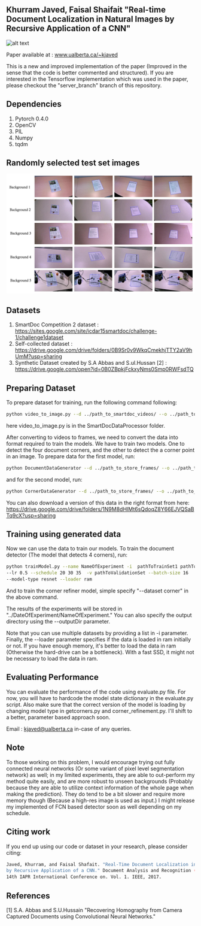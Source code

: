 ## Khurram Javed, Faisal Shaifait "Real-time Document Localization in Natural Images by Recursive Application of a CNN" 

![alt text](https://khurramjaved96.github.io/random/recursiveCNN.png "Architecture")

Paper available at : www.ualberta.ca/~kjaved

This is a new and improved implementation of the paper (Improved in the sense that the code is better commented and structured). If you are interested in the Tensorflow implementation which was used in the paper, please checkout the "server_branch" branch of this repository. 

## Dependencies
1. Pytorch 0.4.0
2. OpenCV
3. PIL 
4. Numpy
5. tqdm 

## Randomly selected test set images
![alt text](results/qualitativeResults.jpg "Qualitative Results")
## Datasets 
1. SmartDoc Competition 2 dataset : https://sites.google.com/site/icdar15smartdoc/challenge-1/challenge1dataset
2. Self-collected dataset : https://drive.google.com/drive/folders/0B9Sr0v9WkqCmekhjTTY2aV9hUmM?usp=sharing
3. Synthetic Dataset created by S.A Abbas and S.ul.Hussan [2] : https://drive.google.com/open?id=0B0ZBpkjFckxyNms0Smp0RWFsdTQ

## Preparing Dataset
 
To prepare dataset for training, run the following command following: 

``` bash
python video_to_image.py --d ../path_to_smartdoc_videos/ --o ../path_to_store_frames
```
here video_to_image.py is in the SmartDocDataProcessor folder. 

After converting to videos to frames, we need to convert the data into format required to train the models. We have to train two models. One to detect the four document corners, and the other to detect the a corner point in an image. To prepare data for the first model, run:
``` bash
python DocumentDataGenerator --d ../path_to_store_frames/ --o ../path_to_train_set
```
and for the second model, run:

``` bash
python CornerDataGenerator --d ../path_to_store_frames/ --o ../path_to_corner_train_set
```

You can also download a version of this data in the right format from here: 
https://drive.google.com/drive/folders/1N9M8dHIMt6sQdoqZ8Y66EJVQSaBTq9cX?usp=sharing

## Training using generated data

Now we can use the data to train our models. To train the document detector (The model that detects 4 corners), run:

``` bash
python trainModel.py --name NameOfExperiment -i  pathToTrainSet1 pathToTrainSet2 
--lr 0.5 --schedule 20 30 35  -v pathToValidationSet --batch-size 16 
--model-type resnet --loader ram
``` 

And to train the corner refiner model, simple specify "--dataset corner" in the above command.

The results of the experiments will be stored in "../DateOfExperiment/NameOfExperiment." You can also specify the output directory using the --outputDir parameter. 

Note that you can use multiple datasets by providing a list in -i parameter. Finally, the --loader parameter specifies if the data is loaded in ram initially or not. If you have enough memory, it's better to load the data in ram (Otherwise the hard-drive can be a bottleneck). With a fast SSD, it might not be necessary to load the data in ram. 

## Evaluating Performance 

You can evaluate the performance of the code using evaluate.py file. For now, you will have to hardcode the model state dictionary in the evaluate.py script. Also make sure that the correct version of the model is loading by changing model type in getcorners.py and corner_refinement.py. I'll shift to a better, parameter based approach soon. 

Email : kjaved@ualberta.ca in-case of any queries. 

## Note
To those working on this problem, I would encourage trying out fully connected neural networks (Or some variant of pixel level segmentation network) as well; in my limited experiments, they are able to out-perform my method quite easily, and are more robust to unseen backgrounds (Probably because they are able to utilize context information of the whole page when making the prediction). They do tend to be a bit slower and require more memory though (Because a high-res image is used as input.) I might release my implemented of FCN based detector soon as well depending on my schedule. 

## Citing work 
If you end up using our code or dataset in your research, please consider citing:
``` bash
Javed, Khurram, and Faisal Shafait. "Real-Time Document Localization in Natural Images
by Recursive Application of a CNN." Document Analysis and Recognition (ICDAR), 2017 
14th IAPR International Conference on. Vol. 1. IEEE, 2017.
```


## References 
[1] S.A. Abbas and S.U.Hussain "Recovering Homography from Camera Captured Documents using Convolutional
               Neural Networks."
